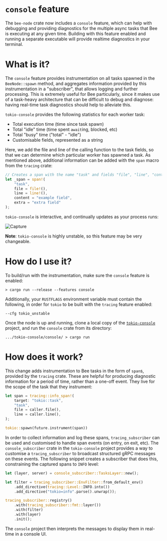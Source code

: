 # `console` feature
The `bee-node` crate now includes a `console` feature, which can help with debugging and providing diagnostics for the multiple async tasks that Bee is executing at any given time. Building with this feature enabled and running a separate executable will provide realtime diagnostics in your terminal. 

# What is it?
The `console` feature provides instrumentation on all tasks spawned in the `BeeNode::spawn` method, and aggregates information provided by this instrumentation in a "subscriber", that allows logging and further processing. This is extremely useful for Bee particularly, since it makes use of a task-heavy architecture that can be difficult to debug and diagnose: having real-time task diagnostics should help to alleviate this.

`tokio-console` provides the following statistics for each worker task:

 - Total execution time (time since task spawn)
 - Total "idle" time (time spent `await`ing, blocked, etc)
 - Total "busy" time ("total" - "idle")
 - Customisable fields, represented as a string

Here, we add the file and line of the calling function to the task fields, so that we can determine which particular worker has spawned a task. As mentioned above, additional information can be added with the `span` macro from the `tracing` crate:

```rust
// Creates a span with the name "task" and fields "file", "line", "content", and "extra".
let _span = span!(
    "task", 
    file = file!(), 
    line = line!(), 
    content = "example field", 
    extra = "extra field"
);
```

`tokio-console` is interactive, and continually updates as your process runs:

![Capture](https://user-images.githubusercontent.com/22496597/118669528-bb279e00-b7ed-11eb-88a6-e8f535643fdd.PNG)

**Note**: `tokio-console` is highly unstable, so this feature may be very changeable.

# How do I use it?
To build/run with the instrumentation, make sure the `console` feature is enabled:
```
> cargo run --release --features console
```
Additionally, your `RUSTFLAGS` environment variable must contain the following, in order for `tokio` to be built with the `tracing` feature enabled:
```
--cfg tokio_unstable
```
Once the node is up and running, clone a local copy of the [`tokio-console`](https://github.com/tokio-rs/console) project, and run the `console` crate from its directory:
```
.../tokio-console/console/ > cargo run
```

# How does it work?
This change adds instrumentation to Bee tasks in the form of `span`s, provided by the `tracing` crate. These are helpful for producing diagnostic information for a period of time, rather than a one-off event. They live for the scope of the task that they instrument:
```rust
let span = tracing::info_span!(
    target: "tokio::task", 
    "task", 
    file = caller.file(), 
    line = caller.line(),
);

tokio::spawn(future.instrument(span))
```
In order to collect information and log these spans, `tracing_subscriber` can be used and customised to handle span events (on entry, on exit, etc). The `console_subscriber` crate in the `tokio-console` project provides a way to customise a `tracing_subscriber` to broadcast structured gRPC messages on these events. The following snippet creates a subscriber that does this, constraining the captured spans to `INFO` level:
```rust
let (layer, server) = console_subscriber::TasksLayer::new();

let filter = tracing_subscriber::EnvFilter::from_default_env()
    .add_directive(tracing::Level::INFO.into())
    .add_directive("tokio=info".parse().unwrap());

tracing_subscriber::registry()
    .with(tracing_subscriber::fmt::layer())
    .with(filter)
    .with(layer)
    .init();
```
The `console` project then interprets the messages to display them in real-time in a console UI.
